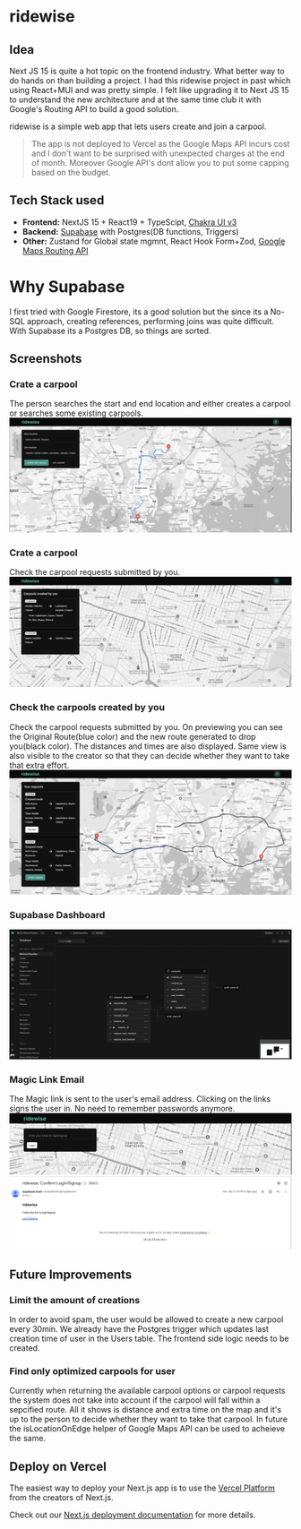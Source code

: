# ridewise

## Idea

Next JS 15 is quite a hot topic on the frontend industry. What better way to do hands on than building a project. I had this ridewise project in past which using React+MUI and was pretty simple. I felt like upgrading it to Next JS 15 to understand the new architecture and at the same time club it with Google's Routing API to build a good solution.

ridewise is a simple web app that lets users create and join a carpool.

> The app is not deployed to Vercel as the Google Maps API incurs cost and I don't want to be surprised with unexpected charges at the end of month.
> Moreover Google API's dont allow you to put some capping based on the budget.

## Tech Stack used

- **Frontend:** NextJS 15 + React19 + TypeScipt, [Chakra UI v3](https://chakra-ui.com/)
- **Backend:** [Supabase](https://supabase.com/) with Postgres(DB functions, Triggers)
- **Other:** Zustand for Global state mgmnt, React Hook Form+Zod, [Google Maps Routing API](https://developers.google.com/maps/documentation/routes)

# Why Supabase

I first tried with Google Firestore, its a good solution but the since its a No-SQL approach, creating references, performing joins was quite difficult. With Supabase its a Postgres DB, so things are sorted.

## Screenshots

### Crate a carpool

The person searches the start and end location and either creates a carpool or searches some existing carpools.
<img src="./screenshots/Show_carpool_route.png" height="30%">

### Crate a carpool

Check the carpool requests submitted by you.
<img src="./screenshots/Create_carpools.png" height="30%">

### Check the carpools created by you

Check the carpool requests submitted by you. On previewing you can see the Original Route(blue color) and the new route generated to drop you(black color). The distances and times are also displayed. Same view is also visible to the creator so that they can decide whether they want to take that extra effort.
<img src="./screenshots/Requests.png" height="30%">

### Supabase Dashboard

<img src="./screenshots/Supabase_schema.png" height="30%">

### Magic Link Email

The Magic link is sent to the user's email address. Clicking on the links signs the user in. No need to remember passwords anymore.
<img src="./screenshots/Sign_up.png" height="30%">
<img src="./screenshots/Magic_link.png" height="30%">

## Future Improvements

### Limit the amount of creations

In order to avoid spam, the user would be allowed to create a new carpool every 30min. We already have the Postgres trigger which updates last creation time of user in the Users table. The frontend side logic needs to be created.

### Find only optimized carpools for user

Currently when returning the available carpool options or carpool requests the system does not take into account if the carpool will fall within a sepcified route. All it shows is distance and extra time on the map and it's up to the person to decide whether they want to take that carpool. In future the isLocationOnEdge helper of Google Maps API can be used to acheieve the same.

## Deploy on Vercel

The easiest way to deploy your Next.js app is to use the [Vercel Platform](https://vercel.com/new?utm_medium=default-template&filter=next.js&utm_source=create-next-app&utm_campaign=create-next-app-readme) from the creators of Next.js.

Check out our [Next.js deployment documentation](https://nextjs.org/docs/app/building-your-application/deploying) for more details.
